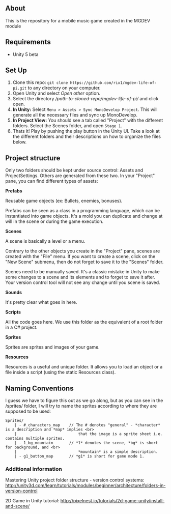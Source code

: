 ## About

This is the repository for a mobile music game created in the MGDEV module 

## Requirements

- Unity 5 beta

## Set Up

1. Clone this repo: `git clone https://github.com/rix1/mgdev-life-of-pi.git` to any directory on your computer. 
2. Open Unity and select *Open other* option. 
3. Select the directory */path-to-cloned-repo/mgdev-life-of-pi/* and click open.
4. **In Unity:** Select `Menu > Assets > Sync MonoDevelop Project`. This will generate all the necessary files and sync up MonoDevelop.
5. **In Project View:** You should see a tab called "Project" with the different folders. Select the Scenes folder, and open `Stage 1`. 
5. Thats it! Play by pushing the play button in the Unity UI. Take a look at the different folders and their descriptions on how to organize the files below.

## Project structure

Only two folders should be kept under source control: Assets and ProjectSettings. Others are generated from these two. In your "Project" pane, you can find different types of assets:


**Prefabs**

Reusable game objects (ex: Bullets, enemies, bonuses).

Prefabs can be seen as a class in a programming language, which can be instantiated into game objects. It's a mold you can duplicate and change at will in the scene or during the game execution.


**Scenes**

A scene is basically a level or a menu.

Contrary to the other objects you create in the "Project" pane, scenes are created with the "File" menu. If you want to create a scene, click on the "New Scene" submenu, then do not forget to save it to the "Scenes" folder.

Scenes need to be manually saved. It's a classic mistake in Unity to make some changes to a scene and its elements and to forget to save it after. Your version control tool will not see any change until you scene is saved.


**Sounds**

It's pretty clear what goes in here.


**Scripts**

All the code goes here. We use this folder as the equivalent of a root folder in a C# project.


**Sprites**

Sprites are sprites and images of your game.


**Resources**

Resources is a useful and unique folder. It allows you to load an object or a file inside a script (using the static Resources class).


## Naming Conventions

I guess we have to figure this out as we go along, but as you can see in the /sprites/ folder, I will try to name the sprites according to where they are supposed to be used:

	Sprites/
		| - #_characters_map	// The # denotes "general" - *character* is a description and *map* implies <br>
		|							that the image is a sprite sheet i.e. contains multiple sprites.
		| - 1_bg_mountain		// *1* denotes the scene, *bg* is short for background, and <br>
		|	 						*mountain* is a simple description.
		| - g1_button_map		// *g1* is short for game mode 1. 


### Additional information

Mastering Unity project folder structure - version control systems:
http://unity3d.com/learn/tutorials/modules/beginner/architecture/folders-in-version-control

2D Game in Unity tutorial:
http://pixelnest.io/tutorials/2d-game-unity/install-and-scene/